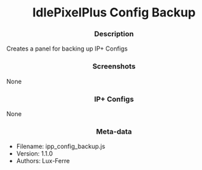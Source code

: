 <h1 align="center">IdlePixelPlus Config Backup</h1>

<h3 align="center"> Description</h3>

Creates a panel for backing up IP+ Configs

<h3 align="center"> Screenshots</h3>

None

<h3 align="center"> IP+ Configs</h3>

None

<h3 align="center"> Meta-data</h3>

 - Filename: ipp_config_backup.js
 - Version: 1.1.0
 - Authors: Lux-Ferre
